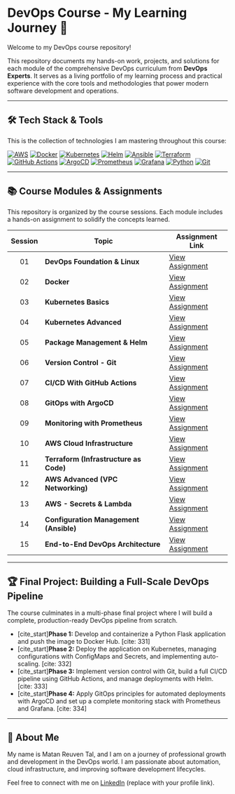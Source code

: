# DevOps Course - My Learning Journey 🚀

Welcome to my DevOps course repository!

This repository documents my hands-on work, projects, and solutions for each module of the comprehensive DevOps curriculum from **DevOps Experts**. It serves as a living portfolio of my learning process and practical experience with the core tools and methodologies that power modern software development and operations.

---

## 🛠️ Tech Stack & Tools

This is the collection of technologies I am mastering throughout this course:

<p align="left">
  <a href="https://aws.amazon.com" target="_blank" rel="noreferrer"><img src="https://img.shields.io/badge/AWS-%23FF9900.svg?style=for-the-badge&logo=amazon-aws&logoColor=white" alt="AWS"/></a>
  <a href="https://www.docker.com/" target="_blank" rel="noreferrer"><img src="https://img.shields.io/badge/docker-%230db7ed.svg?style=for-the-badge&logo=docker&logoColor=white" alt="Docker"/></a>
  <a href="https://kubernetes.io" target="_blank" rel="noreferrer"><img src="https://img.shields.io/badge/kubernetes-%23326ce5.svg?style=for-the-badge&logo=kubernetes&logoColor=white" alt="Kubernetes"/></a>
  <a href="https://helm.sh" target="_blank" rel="noreferrer"><img src="https://img.shields.io/badge/Helm-0F1689?style=for-the-badge&logo=Helm&logoColor=white" alt="Helm"/></a>
  <a href="https://www.ansible.com/" target="_blank" rel="noreferrer"><img src="https://img.shields.io/badge/ansible-%231A1918.svg?style=for-the-badge&logo=ansible&logoColor=white" alt="Ansible"/></a>
  <a href="https://www.terraform.io/" target="_blank" rel="noreferrer"><img src="https://img.shields.io/badge/terraform-%235835CC.svg?style=for-the-badge&logo=terraform&logoColor=white" alt="Terraform"/></a>
  <a href="https://github.com/features/actions" target="_blank" rel="noreferrer"><img src="https://img.shields.io/badge/github%20actions-%232671E5.svg?style=for-the-badge&logo=githubactions&logoColor=white" alt="GitHub Actions"/></a>
  <a href="https://argoproj.github.io/cd/" target="_blank" rel="noreferrer"><img src="https://img.shields.io/badge/ArgoCD-F48332?style=for-the-badge&logo=argo&logoColor=white" alt="ArgoCD"/></a>
  <a href="https://prometheus.io/" target="_blank" rel="noreferrer"><img src="https://img.shields.io/badge/Prometheus-E6522C?style=for-the-badge&logo=Prometheus&logoColor=white" alt="Prometheus"/></a>
  <a href="https://grafana.com" target="_blank" rel="noreferrer"><img src="https://img.shields.io/badge/grafana-%23F46800.svg?style=for-the-badge&logo=grafana&logoColor=white" alt="Grafana"/></a>
  <a href="https://www.python.org" target="_blank" rel="noreferrer"><img src="https://img.shields.io/badge/python-3670A0?style=for-the-badge&logo=python&logoColor=ffdd54" alt="Python"/></a>
    <a href="https://git-scm.com/" target="_blank" rel="noreferrer"><img src="https://img.shields.io/badge/git-%23F05033.svg?style=for-the-badge&logo=git&logoColor=white" alt="Git"/></a>
</p>

---

## 📚 Course Modules & Assignments

This repository is organized by the course sessions. Each module includes a hands-on assignment to solidify the concepts learned.

| Session | Topic                                       | Assignment Link                                                              |
| :---:   | ------------------------------------------- | ---------------------------------------------------------------------------- |
| 01      | **DevOps Foundation & Linux** | [View Assignment](./assignments/01-devops-foundation-setup/)                 |
| 02      | **Docker** | [View Assignment](./assignments/02-docker-containerization/)                 |
| 03      | **Kubernetes Basics** | [View Assignment](./assignments/03-kubernetes-deployment/)                   |
| 04      | **Kubernetes Advanced** | [View Assignment](./assignments/04-kubernetes-storage-configs/)              |
| 05      | **Package Management & Helm** | [View Assignment](./assignments/05-helm-package-management/)                 |
| 06      | **Version Control - Git** | [View Assignment](./assignments/06-git-version-control/)                     |
| 07      | **CI/CD With GitHub Actions** | [View Assignment](./assignments/07-github-actions-cicd/)                     |
| 08      | **GitOps with ArgoCD** | [View Assignment](./assignments/08-argocd-gitops/)                           |
| 09      | **Monitoring with Prometheus** | [View Assignment](./assignments/09-prometheus-monitoring/)                   |
| 10      | **AWS Cloud Infrastructure** | [View Assignment](./assignments/10-aws-cloud-infrastructure/)                |
| 11      | **Terraform (Infrastructure as Code)** | [View Assignment](./assignments/11-terraform-iac/)                           |
| 12      | **AWS Advanced (VPC Networking)** | [View Assignment](./assignments/12-aws-vpc-networking/)                      |
| 13      | **AWS - Secrets & Lambda** | [View Assignment](./assignments/13-aws-lambda-secrets/)                      |
| 14      | **Configuration Management (Ansible)** | [View Assignment](./assignments/14-ansible-automation/)                      |
| 15      | **End-to-End DevOps Architecture** | [View Assignment](./assignments/15-e2e-devops-pipeline/)                     |

---

## 🏆 Final Project: Building a Full-Scale DevOps Pipeline

The course culminates in a multi-phase final project where I will build a complete, production-ready DevOps pipeline from scratch.

-   [cite_start]**Phase 1:** Develop and containerize a Python Flask application and push the image to Docker Hub. [cite: 331]
-   [cite_start]**Phase 2:** Deploy the application on Kubernetes, managing configurations with ConfigMaps and Secrets, and implementing auto-scaling. [cite: 332]
-   [cite_start]**Phase 3:** Implement version control with Git, build a full CI/CD pipeline using GitHub Actions, and manage deployments with Helm. [cite: 333]
-   [cite_start]**Phase 4:** Apply GitOps principles for automated deployments with ArgoCD and set up a complete monitoring stack with Prometheus and Grafana. [cite: 334]

---

## 👤 About Me

My name is Matan Reuven Tal, and I am on a journey of professional growth and development in the DevOps world. I am passionate about automation, cloud infrastructure, and improving software development lifecycles.

Feel free to connect with me on [LinkedIn](https://www.linkedin.com/) (replace with your profile link).